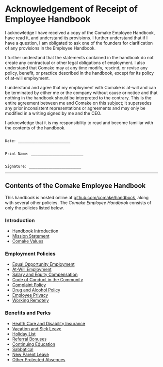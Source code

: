 # Acknowledgement of Receipt of Employee Handbook

I acknowledge I have received a copy of the Comake Employee Handbook, have read it, and understand its provisions.  I further understand that if I have a question, I am obligated to ask one of the founders for clarification of any provisions in the Employee Handbook.

I further understand that the statements contained in the handbook do not create any contractual or other legal obligations of employment.  I also understand that Comake may at any time modify, rescind, or revise any policy, benefit, or practice described in the handbook, except for its policy of at-will employment.


I understand and agree that my employment with Comake is at-will and can be terminated by either me or the company without cause or notice and that nothing in the handbook should be interpreted to the contrary.  This is the entire agreement between me and Comake on this subject; it supersedes any prior inconsistent representations or agreements and may only be modified in a writing signed by me and the CEO.


I acknowledge that it is my responsibility to read and become familiar with the contents of the handbook.



```

Date: ________________________


Print Name: ________________________


Signature: ________________________

```

***


## Contents of the Comake Employee Handbook
This handbook is hosted online at [github.com/comake/handbook](https://github.com/handbook), along with several other policies. The *Comake Employee Handbook* consists of only the policies listed below.

### Introduction
* [Handbook Introduction](https://github.com/comake/handbook/blob/master/Hiring%20Documents/Handbook%20Introduction.md)
* [Mission Statement](https://github.com/comake/handbook/blob/master/Mission%20Statement.md)
* [Comake Values](https://github.com/comake/handbook/blob/master/Comake%20Values.md)

### Employment Policies
* [Equal Opportunity Employment](https://github.com/comake/handbook/blob/master/Employment%20Policies/Equal%20Opportunity%20Employment.md)
* [At-Will Employment](https://github.com/comake/handbook/blob/master/Employment%20Policies/At-Will%20Employment.md)
* [Salary and Equity Compensation](https://github.com/comake/handbook/blob/master/Employment%20Policies/Salary%20and%20Equity%20Compensation.md)
* [Code of Conduct in the Community](https://github.com/comake/handbook/blob/master/Employment%20Policies/Code%20of%20Conduct%20in%20the%20Community.md)
* [Complaint Policy](https://github.com/comake/handbook/blob/master/Employment%20Policies/Complaint%20Policy.md)
* [Drug and Alcohol Policy](https://github.com/comake/handbook/blob/master/Employment%20Policies/Drug%20and%20Alcohol%20Policy.md)
* [Employee Privacy](https://github.com/comake/handbook/blob/master/Employment%20Policies/Employee%20Privacy.md)
* [Working Remotely](https://github.com/comake/handbook/blob/master/Employment%20Policies/Working%20Remotely.md)

### Benefits and Perks
* [Health Care and Disability Insurance](https://github.com/comake/handbook/blob/master/Benefits%20and%20Perks/Healthcare%20and%20Disability%20Insurance.md)
* [Vacation and Sick Leave](https://github.com/comake/handbook/blob/master/Benefits%20and%20Perks/Vacation%20and%20Sick%20Leave.md)
* [Holiday List](https://github.com/comake/handbook/blob/master/Benefits%20and%20Perks/Holiday%20List.md)
* [Referral Bonuses](https://github.com/comake/handbook/blob/master/Benefits%20and%20Perks/Referral%20Bonuses.md)
* [Continuing Education](https://github.com/comake/handbook/blob/master/Benefits%20and%20Perks/Continuing%20Education.md)
* [Sabbatical](https://github.com/comake/handbook/blob/master/Benefits%20and%20Perks/Sabbatical.md)
* [New Parent Leave](https://github.com/comake/handbook/blob/master/Benefits%20and%20Perks/New%20Parent%20Leave.md)
* [Other Protected Absences](https://github.com/comake/handbook/blob/master/Benefits%20and%20Perks/Other%20Protected%20Absences.md)
